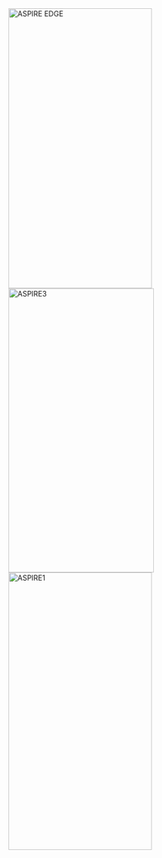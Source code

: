 <img width="283" height="553" alt="ASPIRE EDGE" src="https://github.com/user-attachments/assets/ad7a5d83-d2d6-456d-93d3-27dac2ef71a1" />
<img width="287" height="561" alt="ASPIRE3" src="https://github.com/user-attachments/assets/38b0a9fd-cc9f-4a1d-8136-34e0fe293367" />
<img width="283" height="548" alt="ASPIRE1" src="https://github.com/user-attachments/assets/f28ae709-1603-4694-b7ae-d9fc7a20555d" />
